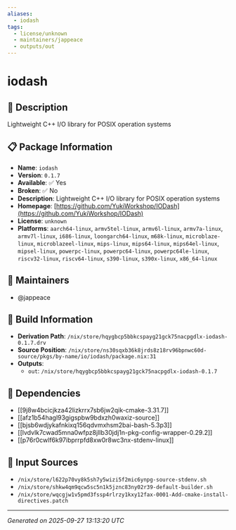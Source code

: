 ```yaml
---
aliases:
  - iodash
tags:
  - license/unknown
  - maintainers/jappeace
  - outputs/out
---
```


# iodash

## 📝 Description

Lightweight C++ I/O library for POSIX operation systems

## 📋 Package Information

- **Name**: `iodash`
- **Version**: `0.1.7`
- **Available**: ✅ Yes
- **Broken**: ✅ No
- **Description**: Lightweight C++ I/O library for POSIX operation systems
- **Homepage**: [https://github.com/YukiWorkshop/IODash](https://github.com/YukiWorkshop/IODash)
- **License**: `unknown`
- **Platforms**: `aarch64-linux`, `armv5tel-linux`, `armv6l-linux`, `armv7a-linux`, `armv7l-linux`, `i686-linux`, `loongarch64-linux`, `m68k-linux`, `microblaze-linux`, `microblazeel-linux`, `mips-linux`, `mips64-linux`, `mips64el-linux`, `mipsel-linux`, `powerpc-linux`, `powerpc64-linux`, `powerpc64le-linux`, `riscv32-linux`, `riscv64-linux`, `s390-linux`, `s390x-linux`, `x86_64-linux`
## 👥 Maintainers

- @jappeace


## 🔧 Build Information

- **Derivation Path**: `/nix/store/hqygbcp5bbkcspayg21gck75nacpgdlx-iodash-0.1.7.drv`
- **Source Position**: `/nix/store/ns30sqxb36k8jrds8z18rv96bpnwc60d-source/pkgs/by-name/io/iodash/package.nix:31`
- **Outputs**:
  - `out`:  `/nix/store/hqygbcp5bbkcspayg21gck75nacpgdlx-iodash-0.1.7`

## 🔗 Dependencies

- [[9j8w4bcicjkza42lizkrrx7sb6jw2qik-cmake-3.31.7]]
- [[afz1b54hagl93gigspbw9bdxzh0waxiz-source]]
- [[bjsb6wdjykafnkixq156qdvmxhsm2bai-bash-5.3p3]]
- [[lvdvlk7cwad5mna0wfpz8jllb30jdj1n-pkg-config-wrapper-0.29.2]]
- [[p76r0cwlf6k97ibprrpfd8xw0r8wc3nx-stdenv-linux]]

## 📁 Input Sources

- `/nix/store/l622p70vy8k5sh7y5wizi5f2mic6ynpg-source-stdenv.sh`
- `/nix/store/shkw4qm9qcw5sc5n1k5jznc83ny02r39-default-builder.sh`
- `/nix/store/wqcgjw1v5pmd3fssp4rlrzy1kxy12fax-0001-Add-cmake-install-directives.patch`

---
*Generated on 2025-09-27 13:13:20 UTC*
